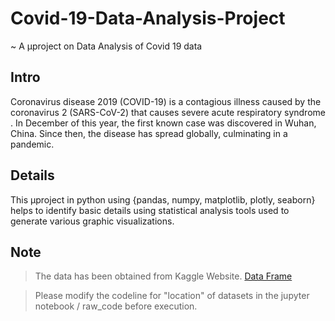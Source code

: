 # Covid-19-Data-Analysis-Project

~ A µproject on Data Analysis of Covid 19 data

## Intro

Coronavirus disease 2019 (COVID-19) is a contagious illness caused by the coronavirus 2 (SARS-CoV-2) that causes severe acute respiratory syndrome . In December of this year, the first known case was discovered in Wuhan, China. Since then, the disease has spread globally, culminating in a pandemic.


## Details

This µproject in python using {pandas, numpy, matplotlib, plotly, seaborn} helps to identify basic details using statistical analysis tools used to generate various graphic visualizations.


## Note

> The data has been obtained from Kaggle Website.
[Data Frame](https://www.kaggle.com/sudalairajkumar/covid19-in-india/version/237?select=covid_vaccine_statewise.csv)


> Please modify the codeline for "location" of datasets in the jupyter notebook / raw_code before execution.
